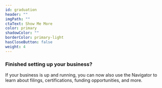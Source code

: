 ```yaml
---
id: graduation
header: ""
imgPath: ""
ctaText: Show Me More
color: primary
shadowColor: ""
borderColor: primary-light
hasCloseButton: false
weight: 4
---
```


### Finished setting up your business?

If your business is up and running, you can now also use the Navigator to learn about filings, certifications, funding opportunities, and more.
